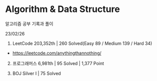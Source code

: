 # Algorithm & Data Structure

알고리즘 공부 기록과 풀이

23/02/26

1. LeetCode 203,352th | 260 Solved(Easy 89 / Medium 139 / Hard 34)
- https://leetcode.com/anythingthannothing/

2. 프로그래머스 6,981th | 95 Solved | 1,377 Point

3. BOJ Silver I | 75 Solved